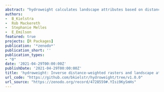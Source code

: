 ```yaml
--- 
abstract: "hydroweight calculates landscape attributes based on distances to waterbodies — areas nearby have more influence than those farther away (i.e., inverse distance-weighting). We implement various scenarios described by Peterson et al. (2011) that include different types of straight-line and flow-path distances to waterbodies. hydroweight provides a set of simple and flexible functions to accommodate a wider set of scenarios and statistics (e.g., numerical and categorical raster and polygon inputs) in R using WhiteboxTools spatial software"
authors: 
-  B_Kielstra
-  Rob Mackereth
-  Stephanie Melles
-  E_Emilson
featured: true
projects: [R Packages]
publication: '*zenodo*'
publication_short: ''
publication_types:
- "0"
date: '2021-04-29T00:00:00Z'
publishDate: '2021-04-29T00:00:00Z'
title: 'hydroweight: Inverse distance-weighted rasters and landscape attributes'
url_code: "https://github.com/bkielstr/hydroweight/tree/v1.0.0"
url_source: "https://zenodo.org/record/4728559#.YIsi9KySmHs"
--- 
```



